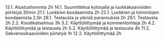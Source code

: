 13.1. Alustushommia 2h
14.1. Suunnittelua kotosalla ja luokkakaavioiden piirtelyä 30min
21.1. Luokkien koodaamista 2h
22.1. Luokkien ja toimintojen koodaamista 2,5h
28.1. Testausta ja yleisiä parannuksia 2h
29.1. Testausta 2h
2.2.  Koodikatselmus 3h
3.2.  Käyttöliittymää ja kommentointeja 2h
4.2.  Käyttöliittymää ja testausta 2h
5.2.  Käyttöliittymää ja testausta 4h
11.2. Sekvenssikaavioiden piirtelyä 1h
12.2. Käyttöliittymää 2h

